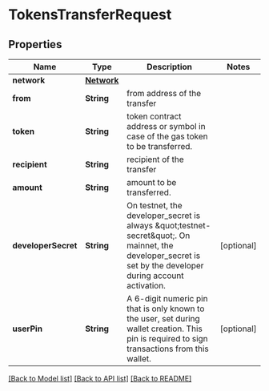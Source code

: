 # TokensTransferRequest

## Properties
Name | Type | Description | Notes
------------ | ------------- | ------------- | -------------
**network** | [**Network**](Network.md) |  | 
**from** | **String** | from address of the transfer | 
**token** | **String** | token contract address or symbol in case of the gas token to be transferred. | 
**recipient** | **String** | recipient of the transfer | 
**amount** | **String** | amount to be transferred. | 
**developerSecret** | **String** | On testnet, the developer_secret is always \&quot;testnet-secret\&quot;. On mainnet, the developer_secret is set by the developer during account activation. | [optional] 
**userPin** | **String** | A 6-digit numeric pin that is only known to the user, set during  wallet creation. This pin is required to sign transactions from  this wallet. | [optional] 

[[Back to Model list]](../README.md#documentation-for-models) [[Back to API list]](../README.md#documentation-for-api-endpoints) [[Back to README]](../README.md)


